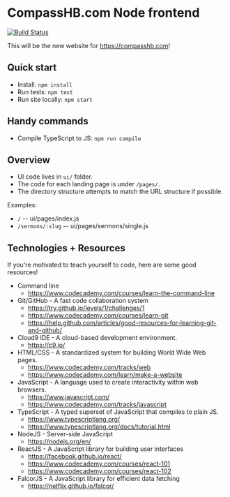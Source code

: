 # CompassHB.com Node frontend

[![Build Status](https://travis-ci.org/CompassHB/web.svg?branch=master)](https://travis-ci.org/CompassHB/web)

This will be the new website for https://compasshb.com!

## Quick start

* Install: `npm install`
* Run tests: `npm test`
* Run site locally: `npm start`

## Handy commands

* Compile TypeScript to JS: `npm run compile`

## Overview

* UI code lives in `ui/` folder.
* The code for each landing page is under `/pages/`.
* The directory structure attempts to match the URL structure if possible.

Examples:

* `/` -- ui/pages/index.js
* `/sermons/:slug` -- ui/pages/sermons/single.js

## Technologies + Resources

If you're motivated to teach yourself to code, here are some good resources!

* Command line
  * https://www.codecademy.com/courses/learn-the-command-line
* Git/GitHub - A fast code collaboration system
  * https://try.github.io/levels/1/challenges/1
  * https://www.codecademy.com/courses/learn-git
  * https://help.github.com/articles/good-resources-for-learning-git-and-github/
* Cloud9 IDE - A cloud-based development environment.
  * https://c9.io/
* HTML/CSS - A standardized system for building World Wide Web pages.
  * https://www.codecademy.com/tracks/web
  * https://www.codecademy.com/learn/make-a-website
* JavaScript - A language used to create interactivity within web browsers.
  * https://www.javascript.com/
  * https://www.codecademy.com/tracks/javascript
* TypeScript - A typed superset of JavaScript that compiles to plain JS.
  * https://www.typescriptlang.org/
  * https://www.typescriptlang.org/docs/tutorial.html
* NodeJS - Server-side JavaScript
  * https://nodejs.org/en/
* ReactJS - A JavaScript library for building user interfaces
  * https://facebook.github.io/react/
  * https://www.codecademy.com/courses/react-101
  * https://www.codecademy.com/courses/react-102
* FalcorJS - A JavaScript library for efficient data fetching
  * https://netflix.github.io/falcor/
